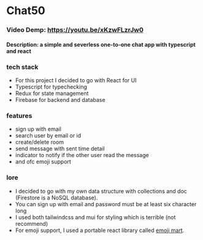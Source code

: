 # Chat50
### Video Demp:   <https://youtu.be/xKzwFLzrJw0>
#### Description: a simple and severless one-to-one chat app with typescript and react

### tech stack
* For this project I decided to go with React for UI
* Typescript for typechecking
* Redux for state management
* Firebase for backend and database

### features
* sign up with email 
* search user by email or id
* create/delete room
* send message with sent time detail
* indicator to notify if the other user read the message
* and ofc emoji support

### lore
* I decided to go with my own data structure with collections and doc (Firestore is a NoSQL database).
* You can sign up with email and password must be at least six character long
* I used both tailwindcss and mui for styling which is terrible (not recommend)
* For emoji support, I used a portable react library called [emoji mart](https://github.com/missive/emoji-mart).
